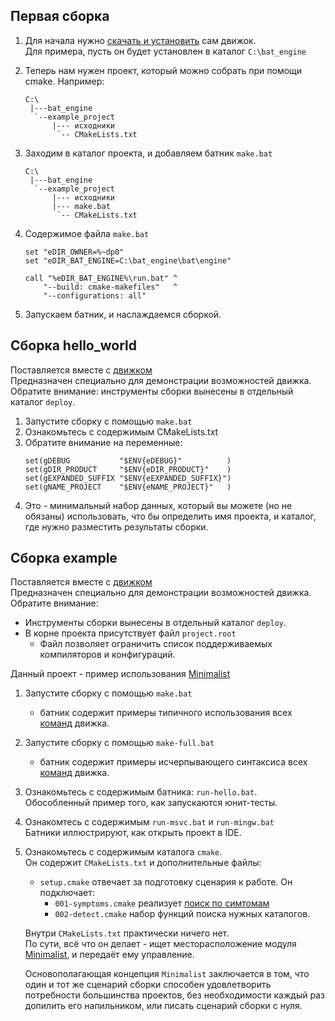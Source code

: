 ﻿
Первая сборка
-------------

1. Для начала нужно [скачать и установить](000-get_started.md) сам движок.  
   Для примера, пусть он будет установлен в каталог `C:\bat_engine`  

2. Теперь нам нужен проект, который можно собрать при помощи cmake. Например:
   ```
   C:\
    |---bat_engine
     `--example_project
         |--- исходники
          `-- CMakeLists.txt
   ```

3. Заходим в каталог проекта, и добавляем батник `make.bat`
   ```
   C:\
    |---bat_engine
     `--example_project
         |--- исходники
         |--- make.bat
          `-- CMakeLists.txt
   ```

4. Содержимое файла `make.bat`

   ```
   set "eDIR_OWNER=%~dp0"
   set "eDIR_BAT_ENGINE=C:\bat_engine\bat\engine"

   call "%eDIR_BAT_ENGINE%\run.bat" ^
       "--build: cmake-makefiles"   ^
       "--configurations: all"
   ```

5. Запускаем батник, и наслаждаемся сборкой.


## Сборка hello_world
Поставляется вместе с [движком](https://github.com/Kartonagnick/bat_engine-windows/tree/master/hello_world)  
Предназначен специально для демонстрации возможностей движка.  
Обратите внимание: инструменты сборки вынесены в отдельный каталог `deploy`.  

1. Запустите сборку с помощью `make.bat`  
2. Ознакомьтесь с содержимым CMakeLists.txt  
3. Обратите внимание на переменные:
   ```
   set(gDEBUG           "$ENV{eDEBUG}"          )
   set(gDIR_PRODUCT     "$ENV{eDIR_PRODUCT}"    )
   set(gEXPANDED_SUFFIX "$ENV{eEXPANDED_SUFFIX}")
   set(gNAME_PROJECT    "$ENV{eNAME_PROJECT}"   )
   ```
4. Это - минимальный набор данных, который вы можете (но не обязаны) использовать,
   что бы определить имя проекта, и каталог, где нужно разместить результаты сборки.  


## Сборка example
Поставляется вместе с [движком](https://github.com/Kartonagnick/bat_engine-windows/tree/master/example)  
Предназначен специально для демонстрации возможностей движка.  
Обратите внимание: 
 - Инструменты сборки вынесены в отдельный каталог `deploy`.  
 - В корне проекта присутствует файл `project.root`  
   - Файл позволяет ограничить список поддерживаемых компиляторов и конфигураций.  

Данный проект - пример использования [Minimalist](https://github.com/Kartonagnick/cmake-minimalist)

1. Запустите сборку с помощью `make.bat`  
   - батник содержит примеры типичного использования 
     всех [команд](002-commands.md) движка.

2. Запустите сборку с помощью `make-full.bat`  
   - батник содержит примеры исчерпывающего синтаксиса 
     всех [команд](002-commands.md) движка.  

3. Ознакомьтесь с содержимым батника: `run-hello.bat`.  
   Обособленный пример того, как запускаются юнит-тесты.  

4. Ознакомтесь с содержимым `run-msvc.bat` и `run-mingw.bat`  
   Батники иллюстрируют, как открыть проект в IDE.  

5. Ознакомьтесь с содержимым каталога `cmake`.  
   Он содержит `CMakeLists.txt` и дополнительные файлы:  
    - `setup.cmake` отвечает за подготовку сценария к работе. Он подключает:  
      - `001-symptoms.cmake` реализует [поиск по симтомам](../dev/006-find.md/#Поиск-по-симптомам)  
      - `002-detect.cmake` набор функций поиска нужных каталогов.  

   Внутри `CMakeLists.txt` практически ничего нет.  
   По сути, всё что он делает - ищет месторасположение модуля [Minimalist](https://github.com/Kartonagnick/cmake-minimalist), 
   и передаёт ему управление.  

   Основополагающая концепция `Minimalist` заключается в том,
   что один и тот же сценарий сборки способен удовлетворить потребности большинства проектов, 
   без необходимости каждый раз допилить его напильником, или писать сценарий сборки с нуля.  
